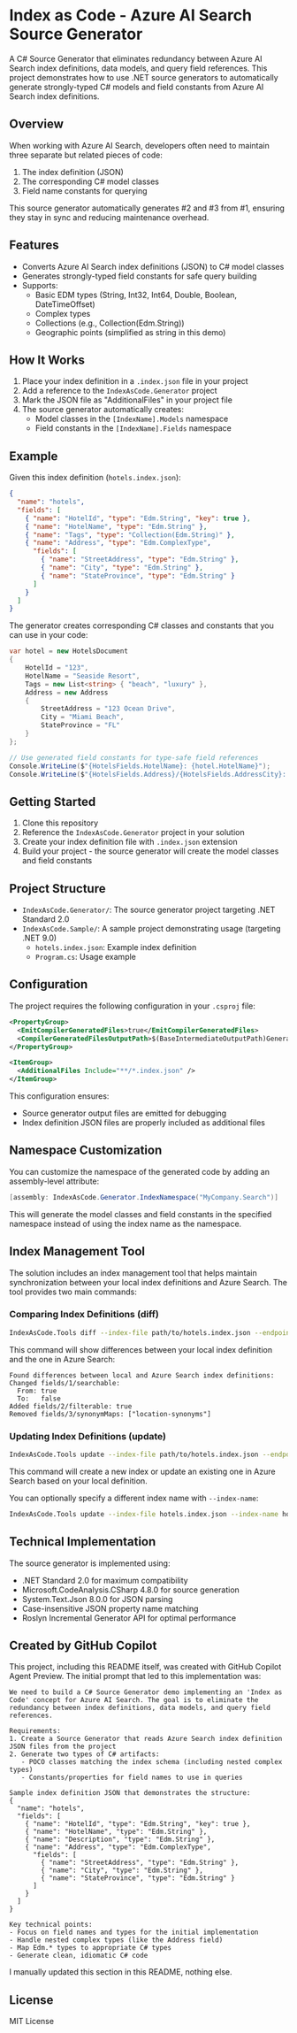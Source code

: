 # Index as Code - Azure AI Search Source Generator

A C# Source Generator that eliminates redundancy between Azure AI Search index definitions, data models, and query field references. This project demonstrates how to use .NET source generators to automatically generate strongly-typed C# models and field constants from Azure AI Search index definitions.

## Overview

When working with Azure AI Search, developers often need to maintain three separate but related pieces of code:
1. The index definition (JSON)
2. The corresponding C# model classes
3. Field name constants for querying

This source generator automatically generates #2 and #3 from #1, ensuring they stay in sync and reducing maintenance overhead.

## Features

- Converts Azure AI Search index definitions (JSON) to C# model classes
- Generates strongly-typed field constants for safe query building
- Supports:
  - Basic EDM types (String, Int32, Int64, Double, Boolean, DateTimeOffset)
  - Complex types
  - Collections (e.g., Collection(Edm.String))
  - Geographic points (simplified as string in this demo)

## How It Works

1. Place your index definition in a `.index.json` file in your project
2. Add a reference to the `IndexAsCode.Generator` project
3. Mark the JSON file as "AdditionalFiles" in your project file
4. The source generator automatically creates:
   - Model classes in the `[IndexName].Models` namespace
   - Field constants in the `[IndexName].Fields` namespace

## Example

Given this index definition (`hotels.index.json`):
```json
{
  "name": "hotels",
  "fields": [
    { "name": "HotelId", "type": "Edm.String", "key": true },
    { "name": "HotelName", "type": "Edm.String" },
    { "name": "Tags", "type": "Collection(Edm.String)" },
    { "name": "Address", "type": "Edm.ComplexType", 
      "fields": [
        { "name": "StreetAddress", "type": "Edm.String" },
        { "name": "City", "type": "Edm.String" },
        { "name": "StateProvince", "type": "Edm.String" }
      ]
    }
  ]
}
```

The generator creates corresponding C# classes and constants that you can use in your code:

```csharp
var hotel = new HotelsDocument
{
    HotelId = "123",
    HotelName = "Seaside Resort",
    Tags = new List<string> { "beach", "luxury" },
    Address = new Address
    {
        StreetAddress = "123 Ocean Drive",
        City = "Miami Beach",
        StateProvince = "FL"
    }
};

// Use generated field constants for type-safe field references
Console.WriteLine($"{HotelsFields.HotelName}: {hotel.HotelName}");
Console.WriteLine($"{HotelsFields.Address}/{HotelsFields.AddressCity}: {hotel.Address.City}");
```

## Getting Started

1. Clone this repository
2. Reference the `IndexAsCode.Generator` project in your solution
3. Create your index definition file with `.index.json` extension
4. Build your project - the source generator will create the model classes and field constants

## Project Structure

- `IndexAsCode.Generator/`: The source generator project targeting .NET Standard 2.0
- `IndexAsCode.Sample/`: A sample project demonstrating usage (targeting .NET 9.0)
  - `hotels.index.json`: Example index definition
  - `Program.cs`: Usage example

## Configuration

The project requires the following configuration in your `.csproj` file:

```xml
<PropertyGroup>
  <EmitCompilerGeneratedFiles>true</EmitCompilerGeneratedFiles>
  <CompilerGeneratedFilesOutputPath>$(BaseIntermediateOutputPath)Generated</CompilerGeneratedFilesOutputPath>
</PropertyGroup>

<ItemGroup>
  <AdditionalFiles Include="**/*.index.json" />
</ItemGroup>
```

This configuration ensures:
- Source generator output files are emitted for debugging
- Index definition JSON files are properly included as additional files

## Namespace Customization

You can customize the namespace of the generated code by adding an assembly-level attribute:

```csharp
[assembly: IndexAsCode.Generator.IndexNamespace("MyCompany.Search")]
```

This will generate the model classes and field constants in the specified namespace instead of using the index name as the namespace.

## Index Management Tool

The solution includes an index management tool that helps maintain synchronization between your local index definitions and Azure Search. The tool provides two main commands:

### Comparing Index Definitions (diff)
```bash
IndexAsCode.Tools diff --index-file path/to/hotels.index.json --endpoint https://your-search-service.search.windows.net --key your-admin-key
```

This command will show differences between your local index definition and the one in Azure Search:

```
Found differences between local and Azure Search index definitions:
Changed fields/1/searchable:
  From: true
  To:   false
Added fields/2/filterable: true
Removed fields/3/synonymMaps: ["location-synonyms"]
```

### Updating Index Definitions (update)
```bash
IndexAsCode.Tools update --index-file path/to/hotels.index.json --endpoint https://your-search-service.search.windows.net --key your-admin-key
```

This command will create a new index or update an existing one in Azure Search based on your local definition.

You can optionally specify a different index name with `--index-name`:
```bash
IndexAsCode.Tools update --index-file hotels.index.json --index-name hotels-staging --endpoint ... --key ...
```

## Technical Implementation

The source generator is implemented using:
- .NET Standard 2.0 for maximum compatibility
- Microsoft.CodeAnalysis.CSharp 4.8.0 for source generation
- System.Text.Json 8.0.0 for JSON parsing
- Case-insensitive JSON property name matching
- Roslyn Incremental Generator API for optimal performance

## Created by GitHub Copilot

This project, including this README itself, was created with GitHub Copilot Agent Preview. The initial prompt that led to this implementation was:

```
We need to build a C# Source Generator demo implementing an 'Index as Code' concept for Azure AI Search. The goal is to eliminate the redundancy between index definitions, data models, and query field references.

Requirements:
1. Create a Source Generator that reads Azure Search index definition JSON files from the project
2. Generate two types of C# artifacts:
   - POCO classes matching the index schema (including nested complex types)
   - Constants/properties for field names to use in queries

Sample index definition JSON that demonstrates the structure:
{
  "name": "hotels",
  "fields": [
    { "name": "HotelId", "type": "Edm.String", "key": true },
    { "name": "HotelName", "type": "Edm.String" },
    { "name": "Description", "type": "Edm.String" },
    { "name": "Address", "type": "Edm.ComplexType", 
      "fields": [
        { "name": "StreetAddress", "type": "Edm.String" },
        { "name": "City", "type": "Edm.String" },
        { "name": "StateProvince", "type": "Edm.String" }
      ]
    }
  ]
}

Key technical points:
- Focus on field names and types for the initial implementation
- Handle nested complex types (like the Address field)
- Map Edm.* types to appropriate C# types
- Generate clean, idiomatic C# code
```
I manually updated this section in this README, nothing else.
## License

MIT License
